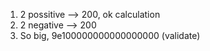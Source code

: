 1. 2 possitive --> 200, ok calculation
2. 2 negative --> 200
3. So big, 9e100000000000000000 (validate)
